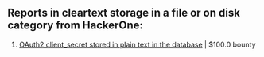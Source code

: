 ## Reports in cleartext storage in a file or on disk category from HackerOne:
1. [OAuth2 client_secret stored in plain text in the database](https://hackerone.com/reports/1994324) | $100.0 bounty
